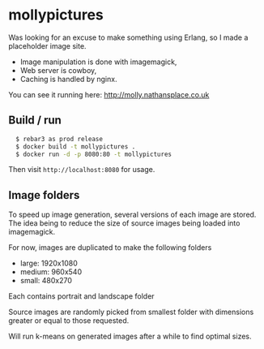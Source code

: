 # mollypictures

Was looking for an excuse to make something using Erlang,
so I made a placeholder image site.

* Image manipulation is done with imagemagick,
* Web server is cowboy,
* Caching is handled by nginx.

You can see it running here: http://molly.nathansplace.co.uk

## Build / run

```sh
  $ rebar3 as prod release
  $ docker build -t mollypictures .
  $ docker run -d -p 8080:80 -t mollypictures
```

Then visit `http://localhost:8080` for usage.

## Image folders

To speed up image generation, several versions of each image are stored. The
idea being to reduce the size of source images being loaded into imagemagick.

For now, images are duplicated to make the following folders

* large: 1920x1080
* medium: 960x540
* small: 480x270

Each contains portrait and landscape folder

Source images are randomly picked from smallest folder with dimensions greater
or equal to those requested.

Will run k-means on generated images after a while to find optimal sizes.
